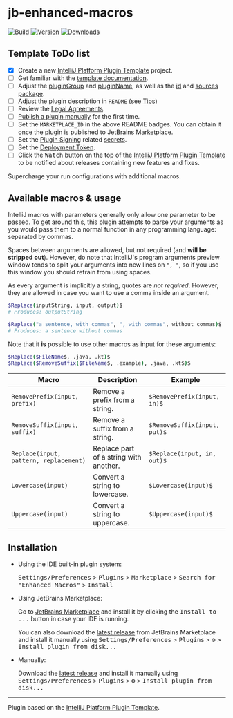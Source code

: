 # jb-enhanced-macros

![Build](https://github.com/stijndcl/jb-enhanced-macros/workflows/Build/badge.svg)
[![Version](https://img.shields.io/jetbrains/plugin/v/MARKETPLACE_ID.svg)](https://plugins.jetbrains.com/plugin/MARKETPLACE_ID)
[![Downloads](https://img.shields.io/jetbrains/plugin/d/MARKETPLACE_ID.svg)](https://plugins.jetbrains.com/plugin/MARKETPLACE_ID)

## Template ToDo list

- [x] Create a new [IntelliJ Platform Plugin Template][template] project.
- [ ] Get familiar with the [template documentation][template].
- [ ] Adjust the [pluginGroup](./gradle.properties) and [pluginName](./gradle.properties), as well as
  the [id](./src/main/resources/META-INF/plugin.xml) and [sources package](./src/main/kotlin).
- [ ] Adjust the plugin description in `README` (see [Tips][docs:plugin-description])
- [ ] Review
  the [Legal Agreements](https://plugins.jetbrains.com/docs/marketplace/legal-agreements.html?from=IJPluginTemplate).
- [ ] [Publish a plugin manually](https://plugins.jetbrains.com/docs/intellij/publishing-plugin.html?from=IJPluginTemplate)
  for the first time.
- [ ] Set the `MARKETPLACE_ID` in the above README badges. You can obtain it once the plugin is published to JetBrains
  Marketplace.
- [ ] Set the [Plugin Signing](https://plugins.jetbrains.com/docs/intellij/plugin-signing.html?from=IJPluginTemplate)
  related [secrets](https://github.com/JetBrains/intellij-platform-plugin-template#environment-variables).
- [ ] Set
  the [Deployment Token](https://plugins.jetbrains.com/docs/marketplace/plugin-upload.html?from=IJPluginTemplate).
- [ ] Click the <kbd>Watch</kbd> button on the top of the [IntelliJ Platform Plugin Template][template] to be notified
  about releases containing new features and fixes.

<!-- Plugin description -->
Supercharge your run configurations with additional macros.
<!-- Plugin description end -->

## Available macros & usage

IntelliJ macros with parameters generally only allow one parameter to be passed. To get around this, this plugin
attempts to parse your arguments as you would pass them to a normal function in any programming language: separated by
commas.

Spaces between arguments are allowed, but not required (and **will be stripped out**). However, do note that
IntelliJ's program arguments preview window tends to split your arguments into new lines on `", "`, so if you use this
window you should refrain from using spaces.

As every argument is implicitly a string, quotes are _not required_. However, they are allowed in case you want to use a
comma inside an argument.

```bash
$Replace(inputString, input, output)$
# Produces: outputString

$Replace("a sentence, with commas", ", with commas", without commas)$
# Produces: a sentence without commas
```

Note that it **is** possible to use other macros as input for these arguments:

```bash
$Replace($FileName$, .java, .kt)$
$Replace($RemoveSuffix($FileName$, .example), .java, .kt$)$
```

| Macro                                  | Description                            | Example                      |
|----------------------------------------|----------------------------------------|------------------------------|
| `RemovePrefix(input, prefix)`          | Remove a prefix from a string.         | `$RemovePrefix(input, in)$`  |
| `RemoveSuffix(input, suffix)`          | Remove a suffix from a string.         | `$RemoveSuffix(input, put)$` |
| `Replace(input, pattern, replacement)` | Replace part of a string with another. | `$Replace(input, in, out)$`  |
| `Lowercase(input)`                     | Convert a string to lowercase.         | `$Lowercase(input)$`         |
| `Uppercase(input)`                     | Convert a string to uppercase.         | `$Uppercase(input)$`         |

## Installation

- Using the IDE built-in plugin system:

  <kbd>Settings/Preferences</kbd> > <kbd>Plugins</kbd> > <kbd>Marketplace</kbd> > <kbd>Search for "Enhanced
  Macros"</kbd> >
  <kbd>Install</kbd>

- Using JetBrains Marketplace:

  Go to [JetBrains Marketplace](https://plugins.jetbrains.com/plugin/MARKETPLACE_ID) and install it by clicking
  the <kbd>Install to ...</kbd> button in case your IDE is running.

  You can also download the [latest release](https://plugins.jetbrains.com/plugin/MARKETPLACE_ID/versions) from
  JetBrains Marketplace and install it manually using
  <kbd>Settings/Preferences</kbd> > <kbd>Plugins</kbd> > <kbd>⚙️</kbd> > <kbd>Install plugin from disk...</kbd>

- Manually:

  Download the [latest release](https://github.com/stijndcl/jb-enhanced-macros/releases/latest) and install it manually
  using
  <kbd>Settings/Preferences</kbd> > <kbd>Plugins</kbd> > <kbd>⚙️</kbd> > <kbd>Install plugin from disk...</kbd>

---
Plugin based on the [IntelliJ Platform Plugin Template][template].

[template]: https://github.com/JetBrains/intellij-platform-plugin-template

[docs:plugin-description]: https://plugins.jetbrains.com/docs/intellij/plugin-user-experience.html#plugin-description-and-presentation
